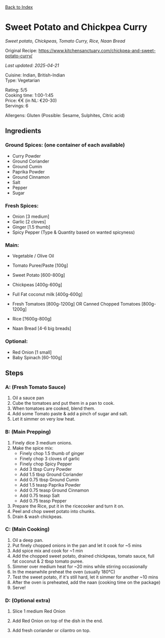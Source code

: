 [Back to Index](/index.md)

# Sweet Potato and Chickpea Curry
*Sweet potato, Chickpeas, Tomato Curry, Rice, Naan Bread*

Original Recipe: https://www.kitchensanctuary.com/chickpea-and-sweet-potato-curry/

*Last updated: 2025-04-21*

Cuisine: Indian, British-Indian    
Type: Vegetarian  

Rating: 5/5  
Cooking time: 1:00-1:45  
Price: €€ (in NL: €20-30)  
Servings: 6  

Allergens: Gluten (Possible: Sesame, Sulphites, Citric acid)

## Ingredients

### Ground Spices: (one container of each available)
- Curry Powder
- Ground Coriander 
- Ground Cumin
- Paprika Powder
- Ground Cinnamon 
- Salt
- Pepper
- Sugar

### Fresh Spices:
- Onion [3 medium]
- Garlic [2 cloves]
- Ginger [1.5 thumb]
- Spicy Pepper (Type & Quantity based on wanted spicyness)

### Main:
- Vegetable / Olive Oil
- Tomato Puree/Paste [100g]
- Sweet Potato [600-800g]
- Chickpeas [400g-600g]
- Full Fat coconut milk [400g-600g]
- Fresh Tomatoes [800g-1200g] OR Canned Chopped Tomatoes [800g-1200g]

- Rice [?600g-800g]
- Naan Bread [4-6 big breads]

### Optional:
- Red Onion [1 small]
- Baby Spinach [60-100g]




## Steps


### A: (Fresh Tomato Sauce)
1. Oil a sauce pan
2. Cube the tomatoes and put them in a pan to cook.
3. When tomatoes are cooked, blend them.
4. Add some Tomato paste & add a pinch of sugar and salt.
5. Let it simmer on very low heat.


### B: (Main Prepping)
1. Finely dice 3 medium onions.
2. Make the spice mix:
    - Finely chop 1.5 thumb of ginger
    - Finely chop 3 cloves of garlic
    - Finely chop Spicy Pepper 
    - Add 3 tbsp Curry Powder
    - Add 1.5 tbsp Ground Coriander 
    - Add 0.75 tbsp Ground Cumin
    - Add 1.5 teasp Paprika Powder
    - Add 0.75 teasp Ground Cinnamon 
    - Add 0.75 teasp Salt
    - Add 0.75 teasp Pepper
3. Prepare the Rice, put it in the ricecooker and turn it on.
4. Peel and chop sweet potato into chunks.
5. Drain & wash chickpeas.

### C: (Main Cooking)
1. Oil a deep pan.
2. Put finely chopped onions in the pan and let it cook for ~5 mins
3. Add spice mix and cook for ~1 min
4. Add the chopped sweet potato, drained chickpeas, tomato sauce, full fat coconut & 2 tbsp tomato puree.
5. Simmer over medium heat for ~20 mins while stirring occasionally
6. In the meanwhile preheat the oven (usually 180°C)
7. Test the sweet potato, if it's still hard, let it simmer for another ~10 mins
8. After the oven is preheated, add the naan (cooking time on the package)
9. Serve!

### D: (Optional extra)
1. Slice 1 medium Red Onion 
2. Add Red Onion on top of the dish in the end.

1. Add fresh coriander or cilantro on top.